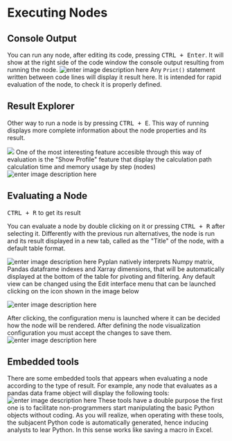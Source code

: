 
# Executing Nodes
## Console Output
You can run any node, after editing its code, pressing <kbd>CTRL + Enter</kbd>.
It will show at the right side of the code window the console output resulting from running the node.
![enter image description here](http://img.pyplan.org/Node-execution-code-tab.png)
Any `Print()` statement written between code lines will display it result here.
It is intended for rapid evaluation of the node, to check it is properly defined.

## Result Explorer
Other way to run a node is by pressing <kbd>CTRL + E</kbd>.
This way of running displays more complete information about the node properties and its result.

![](http://img.pyplan.org/Node-execution-profile.png)
One of the most interesting feature accesible through this way of evaluation is the "Show Profile" feature that display the calculation path calculation time and memory usage by step (nodes)
![enter image description here](http://img.pyplan.org/Node-execution-console+.png)

## Evaluating a Node
<kbd>CTRL + R</kbd> to get its result

You can evaluate a node by double clicking on it or pressing <kbd>CTRL + R</kbd> after selecting it.
Differently with the previous run alternatives, the node is run and its result displayed in a new tab, called as the "Title" of the node, with a default table format.

![enter image description here](http://img.pyplan.org/Node-execution-default.png)
Pyplan natively interprets Numpy matrix, Pandas dataframe indexes and Xarray dimensions, that will be automatically displayed at the bottom of the table for pivoting and filtering.
Any default view can be changed using the Edit interface menu that can be launched clicking on the icon shown in the image below

![enter image description here](http://img.pyplan.org/Node-execution-edit-interface.png)

After clicking, the configuration menu is launched where it can be decided how the node will be rendered. After defining the node visualization configuration you must accept the changes to save them.
![enter image description here](http://img.pyplan.org/Node-execution-edit-inter3.png)

## Embedded tools
There are some embedded tools that appears when evaluating a node according to the type of result.
For example, any node that evaluates as a pandas data frame object will display the following tools:
![enter image description here](http://img.pyplan.org/node-exec-pandas-tools.png)
These tools have a double purpose the first one is to facilitate non-programmers start manipulating the basic Python objects without coding.
As you will realize, when operating with these tools, the subjacent Python code is automatically generated, hence inducing analysts to lear Python. In this sense works like saving a macro in Excel.
<!--stackedit_data:
eyJoaXN0b3J5IjpbLTExNDQwMjEwMzMsLTEzODU1MDc5OTgsMj
A1NzI5MzcyMSwyODU5NDYwNTAsLTQwNzE1NTY0NywtMTQ4NjIz
OTc4OCw0NzczNTY4NTIsMTI2OTExNTg2OCwtNDcyMjE4MjUwLC
0zNzk5MTYwODAsLTE4NTUzMjk5NzksMTQzNTUyNzI4MCwxMDgx
MDc5NzQ1LDUwNTk1MjI0MSw5NjAxMDg2LDExOTAzMjIxMDQsLT
U0MjA1NzA0Ml19
-->